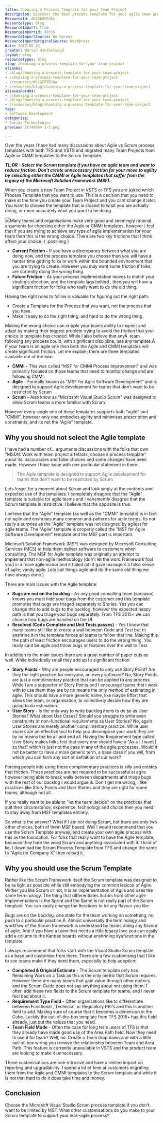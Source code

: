 ```yaml
---
title: Choosing a Process Template for your Team Project
description: Discover the best process template for your agile team project. Learn why the Scrum template minimizes friction and enhances your development workflow.
ResourceId: dGSGEOYRJAo
ResourceType: blog
ResourceImport: true
ResourceImportId: 10356
ResourceImportSource: Wordpress
ResourceImportOriginalSource: Wordpress
date: 2017-05-16
creator: Martin Hinshelwood
layout: blog
resourceTypes: blog
slug: choosing-a-process-template-for-your-team-project
aliases:
- /blog/choosing-a-process-template-for-your-team-project
- /choosing-a-process-template-for-your-team-project
- /resources/dGSGEOYRJAo
- /resources/blog/choosing-a-process-template-for-your-team-project
aliasesFor404:
- /choosing-a-process-template-for-your-team-project
- /blog/choosing-a-process-template-for-your-team-project
- /resources/blog/choosing-a-process-template-for-your-team-project
tags:
- Software Development
categories:
- Social Technologies
preview: IC749984-1-1.png

---
```

Over the years I have had many discussions about Agile vs Scrum process templates with both TFS and VSTS and migrated many Team Projects from Agile or CMMI templates to the Scrum Template.

**_TL;DR - Select the Scrum template if you have an agile team and want to reduce friction. Don't create unnecessary friction for your move to agility by selecting either the CMMI or Agile templates that suffer from the legacy of the Microsoft Solution Framework (MSF)._**

When you create a new Team Project in VSTS or TFS you are asked which Process Template that you want to use. This is a decision that you need to make at the time you create your Team Project and you cant change it later. You want to choose the template that is closest to what you are actually doing, or more accurately what you want to be doing.

![](images/image1-2-2.png)Many teams and organisations make very good and seemingly rational arguments for choosing either the Agile or CMMI templates, however I feel that if you are trying to achieve any type of agile implementation for your team then this is the wrong choice. There are two key frictions that I think affect your choice:
{ .post-img }

- **Current Friction -** If you have a discrepancy between what you are doing now, and the process template you choose then you will have a harder time getting folks to work within the bounded environment that you are trying to create. However you may want some friction if folks are currently doing the wrong thing.
- **Future Friction** - As your process implementation moves to match your strategic direction, and the template lags behind , then you will have a significant friction for folks who really want to do the old thing.

Having the right rules to follow is valuable for figuring out the right path:

- Create a Template for the Process that you want, not the process that you have.
- Make it easy to do the right thing, and hard to do the wrong thing.

Making the wrong choice can cripple your teams ability to inspect and adapt by making their biggest problem trying to avoid the friction that your choice in template has created. While I also believe that anyÂ  team following any process could, with significant discipline, use any template,Â  if your team is an agile one then both the Agile and CMMI templates will create significant friction. Let me explain; there are three templates available out of the box:

- **CMMI** - This was called "MSF for CMMI Process Improvement" and was primarily focused on those teams that need to monitor change and are following CMMI.
- **Agile** - Formally known as "MSF for Agile Software Development" and is designed to support Agile development for teams that don't want to be restricted by Scrum
- **Scrum** - Also know as "Microsoft Visual Studio Scrum" was designed to allow Scrum teams a more familiar with Scrum.

However every single one of these templates supports both "agile" and "CMMI", however only one embodies agility and minimises prescription and constraints, and its not the "Agile" template.

## Why you should not select the Agile template

I have had a number of... arguments discussions with the folks that own "MSDN: Work with team project artefacts, choose a process template" about its inaccuracies and false choices and some changes have been made. However I have issue with one particular statement in there:

> The Agile template is designed to support Agile development for teams that don't want to be restricted by Scrum.

Lets forget for a moment about Scrum and look singly at the contents and expected use of the templates. I completely disagree that the "Agile" template is suitable for agile teams and I vehemently disagree that the Scrum template is restrictive. I believe that the opposite is true.

I believe that the "Agile" template (as well as the "CMMI" template) is in fact not agile and enshrines many common anti-patterns for agile teams. Its not really a surprise as the "Agile" template was not designed by agilest for agile teams. The "Agile" template is properly called the "MSF for Agile Software Development" template and the MSF part is important.

Microsoft Solution Framework (MSF) was designed by Microsoft Consulting Services (MCS) to help them deliver software to customers when consulting. The MSF for Agile template was originally an attempt to implement that non-agile methodology (don't let the word Framework fool you) in a more agile manor and it failed (oh it gave managers a false sense of agile; vanity agile. Lets call things agile and do the same old thing we have always done.)

There are main issues with the Agile template:

- **Bugs are not on the backlog** - As any good consulting team (sarcasm) knows you must hide your bugs from the customer and this template promotes that bugs are triaged separately to Stories. Yes you can change this to add bugs to the backlog, however the expected happy path is that you triage your bugs separately. From TFS 2015+ we can choose how bugs are handled on the UI.
- **Resolved (Code Complete and Unit Tests passes)** \- Yes I know that many teams still like to create a wall between Code and Test but to enshrine it in the template forces all teams to follow that line. Making this the path of least friction encourages users to do the wrong thing. You really cant be agile and throw bugs or features over the wall to Test.

In addition to the main issues there are a great number of paper cuts as well. While individually small they add up to significant friction:

- **Story Points** - Why are people encouraged to only use Story Point? Are they the right practice for everyone, on every software? No, Story Points are just a complimentary practice that can be applied to any process. While I am a supporter of Story Points and I encourage teams that I work with to use them they are by no means the only method of estimating in agile. This should have a more generic name, like maybe Effort that allows the team, or organisation, to collectively decide how they are going to do estimation.
- **User Story** - Is the only way to write backlog items to do so as User Stories? What about Use Cases? Should you struggle to write even constraints or non-functional requirements as User Stories? No, again User Stories are merely another complimentary practice. While user stories are an effective tool to help you decompose your work they are by no means the be all and end all. Having the Requirement type called User Story makes folks feel that every one should have a "As a | I want | so that" which is just not the case in any of the agile processes. Would it not be better to have a more generic term, a base class if you will, from which you can form any sort of definition of our work?

Forcing people into using these complimentary practices is silly and creates that friction. These practices are not required to be successful at agile however being able to break walls between departments and triage bugs with the rest of our backlog I would argue is. Don't get me wrong, I like practices like Story Points and User Stories and they are right for some teams, although not all.

If you really want to be able to "let the team decide" on the practices that suit their circumstance, experience, technology and choice then you need to stay away from MSF templates entirely.

So what is the answer? What if I am not doing Scrum, but there are only two other choices, both of them MSF based. Well I would recommend that you use the Scrum Template anyway, and create your own agile process with this as the foundation. For folks that really want to have the Agile template, because they hate the word Scrum and anything associated with it. I kind of lie. I download the Scrum Process Template from TFS and change the same to "Agile for Company X" then reload it.

## Why you should use the Scrum Template

Rather like the Scrum Framework itself the Scrum template was designed to be as light as possible while still embodying the common lexicon of Agile. Wither you like Scrum or not, it is an implementation of Agile and uses the same terminology. The thing that differentiates Scrum from other agile implementations is the Sprint and the Sprint is not really part of the Scrum template. You can easily change the Iterations to be any flavour you like.

Bugs are on the backlog, one state for the team working on something, no push to a particular practice.Â  Almost universally the terminology and workflow of the Scrum framework is understood by teams doing any flavour of agile. And if you have a team that needs a little legacy love you can easily add a column to the Kanban boards without enshrining dysfunctions in the template.

I always recommend that folks start with the Visual Studio Scrum template as a base and customise from there. There are a few customising that I like to see teams make if they need them, especially to help adoption:

- **Completed & Original Estimate** - The Scrum template only has Remaining Work on a Task as this is the only metric that Scrum requires. However there are many teams that gain value through other metrics and the Scrum Guide does not say anything about not using them. I often add these two fields to the Scrum template for teams, and I never feel bad about it.
- **Requirement Type Field** - Often organisations like to differentiate between Functional , Technical, or Regulatory PBI's and this is another field to add. Making sure of course that it becomes a dimension in the Cube. Luckily the out-of-the-box template from TFS 2015+ has this field already, just put the values that you need.
- **Team Field Mode** - Often the case for long term users of TFS is that they already have made good use of the Area Path field. Now they need to use it for team? Well, no. Create a Team drop down and with a little out-of-box wiring you remove the relationship between Team and Area Path. This feature is currently unavailable in VSTS and the product team are looking to make it unnecessary.

These customisations are non-intrusive and have a limited impact on reporting and upgradability. I spend a lot of time at customers migrating them from the Agile and CMMI templates to the Scrum template and while it is not that hard to do it does take time and money.

## Conclusion

Choose the Microsoft Visual Studio Scrum process template if you don't want to be limited by MSF. What other customisations do you make to your Scrum template to support your lean-agile process?
